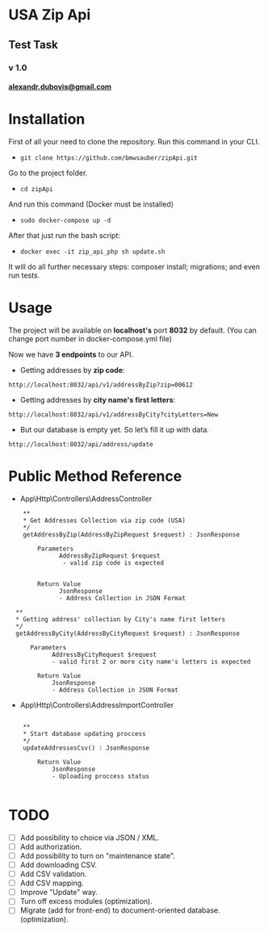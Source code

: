# USA Zip Api

## Test Task

### v 1.0

#### alexandr.dubovis@gmail.com


# Installation
First of all your need to clone the repository.
Run this command in your CLI.
* `git clone https://github.com/bmwsauber/zipApi.git`

Go to the project folder.
* `cd zipApi`

And run this command (Docker must be installed)
* `sudo docker-compose up -d` 

After that just run the bash script:
* `docker exec -it zip_api_php sh update.sh`

It will do all further necessary steps: composer install; migrations; and even run tests.

# Usage

The project will be available on **localhost's** port **8032** by default. (You can change port number in docker-compose.yml file)


Now we have **3 endpoints** to our API.

* Getting addresses by **zip code**:
```
http://localhost:8032/api/v1/addressByZip?zip=00612
```

* Getting addresses by **city name's first letters**:
```
http://localhost:8032/api/v1/addressByCity?cityLetters=New
```
* But our database is empty yet. So let’s fill it up with data.
```
http://localhost:8032/api/address/update
```
# Public Method Reference 
* App\Http\Controllers\AddressController
```  
    **
    * Get Addresses Collection via zip code (USA)
    */
    getAddressByZip(AddressByZipRequest $request) : JsonResponse

        Parameters
              AddressByZipRequest $request 
               - valid zip code is expected


        Return Value
              JsonResponse 
              - Address Collection in JSON Format
```
```
  **
  * Getting address' collection by City's name first letters
  */
  getAddressByCity(AddressByCityRequest $request) : JsonResponse

      Parameters
            AddressByCityRequest $request 
            - valid first 2 or more city name's letters is expected   

        Return Value
            JsonResponse 
            - Address Collection in JSON Format
```
* App\Http\Controllers\AddressImportController
```
     
    **
    * Start database updating proccess
    */
    updateAddressesCsv() : JsonResponse
        
        Return Value
            JsonResponse 
            - Uploading proccess status


```
# TODO
    
- [ ] Add possibility to choice via JSON / XML.
- [ ] Add authorization.
- [ ] Add possibility to turn on "maintenance state".
- [ ] Add downloading CSV.
- [ ] Add CSV validation.
- [ ] Add CSV mapping.
- [ ] Improve "Update" way.
- [ ] Turn off excess modules (optimization).
- [ ] Migrate (add for front-end) to document-oriented database. (optimization).